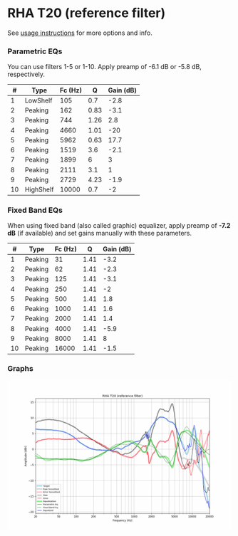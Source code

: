 # RHA T20 (reference filter)
See [usage instructions](https://github.com/jaakkopasanen/AutoEq#usage) for more options and info.

### Parametric EQs
You can use filters 1-5 or 1-10. Apply preamp of -6.1 dB or -5.8 dB, respectively.

|   # | Type      |   Fc (Hz) |    Q |   Gain (dB) |
|-----|-----------|-----------|------|-------------|
|   1 | LowShelf  |       105 | 0.7  |        -2.8 |
|   2 | Peaking   |       162 | 0.83 |        -3.1 |
|   3 | Peaking   |       744 | 1.26 |         2.8 |
|   4 | Peaking   |      4660 | 1.01 |       -20   |
|   5 | Peaking   |      5962 | 0.63 |        17.7 |
|   6 | Peaking   |      1519 | 3.6  |        -2.1 |
|   7 | Peaking   |      1899 | 6    |         3   |
|   8 | Peaking   |      2111 | 3.1  |         1   |
|   9 | Peaking   |      2729 | 4.23 |        -1.9 |
|  10 | HighShelf |     10000 | 0.7  |        -2   |

### Fixed Band EQs
When using fixed band (also called graphic) equalizer, apply preamp of **-7.2 dB** (if available) and set gains manually with these parameters.

|   # | Type    |   Fc (Hz) |    Q |   Gain (dB) |
|-----|---------|-----------|------|-------------|
|   1 | Peaking |        31 | 1.41 |        -3.2 |
|   2 | Peaking |        62 | 1.41 |        -2.3 |
|   3 | Peaking |       125 | 1.41 |        -3.1 |
|   4 | Peaking |       250 | 1.41 |        -2   |
|   5 | Peaking |       500 | 1.41 |         1.8 |
|   6 | Peaking |      1000 | 1.41 |         1.6 |
|   7 | Peaking |      2000 | 1.41 |         1.4 |
|   8 | Peaking |      4000 | 1.41 |        -5.9 |
|   9 | Peaking |      8000 | 1.41 |         8   |
|  10 | Peaking |     16000 | 1.41 |        -1.5 |

### Graphs
![](./RHA%20T20%20(reference%20filter).png)
